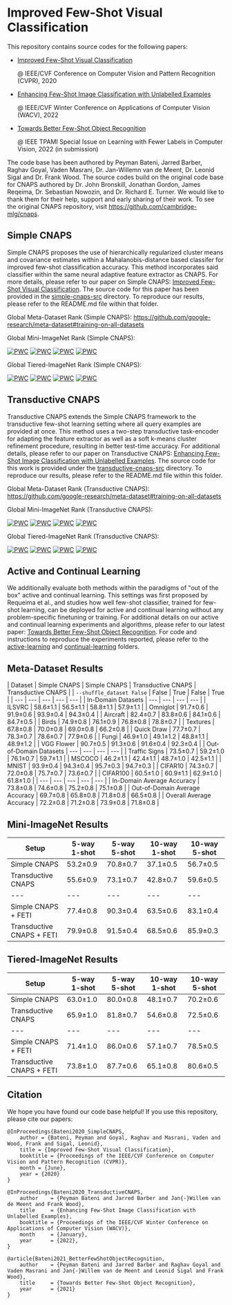 # Improved Few-Shot Visual Classification

This repository contains source codes for the following papers:

- [Improved Few-Shot Visual Classification](https://openaccess.thecvf.com/content_CVPR_2020/html/Bateni_Improved_Few-Shot_Visual_Classification_CVPR_2020_paper.html) 
  
  @ IEEE/CVF Conference on Computer Vision and Pattern Recognition (CVPR), 2020
  
- [Enhancing Few-Shot Image Classification with Unlabelled Examples](https://arxiv.org/abs/2006.12245) 

  @ IEEE/CVF Winter Conference on Applications of Computer Vision (WACV), 2022
  
- [Towards Better Few-Shot Object Recognition]() 
  
  @ IEEE TPAMI Special Issue on Learning with Fewer Labels in Computer Vision, 2022 (in submission)

The code base has been authored by Peyman Bateni, Jarred Barber, Raghav Goyal, Vaden Masrani, Dr. Jan-Willemn van de Meent, Dr. Leonid Sigal and Dr. Frank Wood. The source codes build on the original code base for CNAPS authored by Dr. John Bronskill, Jonathan Gordon, James Reqeima, Dr. Sebastian Nowozin, and Dr. Richard E. Turner. We would like to thank them for their help, support and early sharing of their work. To see the original CNAPS repository, visit https://github.com/cambridge-mlg/cnaps.

## Simple CNAPS

Simple CNAPS proposes the use of hierarchically regularized cluster means and covariance estimates within a Mahalanobis-distance based classifer for improved few-shot classification accuracy. This method incorporates said classifier within the same neural adaptive feature extractor as CNAPS. For more details, please refer to our paper on Simple CNAPS: [Improved Few-Shot Visual Classification](https://openaccess.thecvf.com/content_CVPR_2020/html/Bateni_Improved_Few-Shot_Visual_Classification_CVPR_2020_paper.html). The source code for this paper has been provided in the [simple-cnaps-src](https://github.com/plai-group/simple-cnaps/simple-cnaps-src) directory. To reproduce our results, please refer to the README.md file within that folder.

Global Meta-Dataset Rank (Simple CNAPS): https://github.com/google-research/meta-dataset#training-on-all-datasets

Global Mini-ImageNet Rank (Simple CNAPS):

[![PWC](https://img.shields.io/endpoint.svg?url=https://paperswithcode.com/badge/improved-few-shot-visual-classification/few-shot-image-classification-on-mini-2)](https://paperswithcode.com/sota/few-shot-image-classification-on-mini-2?p=improved-few-shot-visual-classification)
[![PWC](https://img.shields.io/endpoint.svg?url=https://paperswithcode.com/badge/improved-few-shot-visual-classification/few-shot-image-classification-on-mini-3)](https://paperswithcode.com/sota/few-shot-image-classification-on-mini-3?p=improved-few-shot-visual-classification)
[![PWC](https://img.shields.io/endpoint.svg?url=https://paperswithcode.com/badge/improved-few-shot-visual-classification/few-shot-image-classification-on-mini-12)](https://paperswithcode.com/sota/few-shot-image-classification-on-mini-12?p=improved-few-shot-visual-classification)
[![PWC](https://img.shields.io/endpoint.svg?url=https://paperswithcode.com/badge/improved-few-shot-visual-classification/few-shot-image-classification-on-mini-13)](https://paperswithcode.com/sota/few-shot-image-classification-on-mini-13?p=improved-few-shot-visual-classification)

Global Tiered-ImageNet Rank (Simple CNAPS):

[![PWC](https://img.shields.io/endpoint.svg?url=https://paperswithcode.com/badge/improved-few-shot-visual-classification/few-shot-image-classification-on-tiered)](https://paperswithcode.com/sota/few-shot-image-classification-on-tiered?p=improved-few-shot-visual-classification)
[![PWC](https://img.shields.io/endpoint.svg?url=https://paperswithcode.com/badge/improved-few-shot-visual-classification/few-shot-image-classification-on-tiered-1)](https://paperswithcode.com/sota/few-shot-image-classification-on-tiered-1?p=improved-few-shot-visual-classification)
[![PWC](https://img.shields.io/endpoint.svg?url=https://paperswithcode.com/badge/improved-few-shot-visual-classification/few-shot-image-classification-on-tiered-2)](https://paperswithcode.com/sota/few-shot-image-classification-on-tiered-2?p=improved-few-shot-visual-classification)
[![PWC](https://img.shields.io/endpoint.svg?url=https://paperswithcode.com/badge/improved-few-shot-visual-classification/few-shot-image-classification-on-tiered-3)](https://paperswithcode.com/sota/few-shot-image-classification-on-tiered-3?p=improved-few-shot-visual-classification)

## Transductive CNAPS
Transductive CNAPS extends the Simple CNAPS framework to the transductive few-shot learning setting where all query examples are provided at once. This method uses a two-step transductive task-encoder for adapting the feature extractor as well as a soft k-means cluster refinement procedure, resulting in better test-time accuracy. For additional details, please refer to our paper on Transductive CNAPS: [Enhancing Few-Shot Image Classification with Unlabelled Examples](https://arxiv.org/abs/2006.12245). The source code for this work is provided under the [transductive-cnaps-src](https://github.com/plai-group/simple-cnaps/transductive-cnaps-src) directory. To reproduce our results, please refer to the README.md file within this folder.

Global Meta-Dataset Rank (Transductive CNAPS): https://github.com/google-research/meta-dataset#training-on-all-datasets

Global Mini-ImageNet Rank (Transductive CNAPS):

[![PWC](https://img.shields.io/endpoint.svg?url=https://paperswithcode.com/badge/improving-few-shot-visual-classification-with/few-shot-image-classification-on-mini-2)](https://paperswithcode.com/sota/few-shot-image-classification-on-mini-2?p=improving-few-shot-visual-classification-with)
[![PWC](https://img.shields.io/endpoint.svg?url=https://paperswithcode.com/badge/improving-few-shot-visual-classification-with/few-shot-image-classification-on-mini-3)](https://paperswithcode.com/sota/few-shot-image-classification-on-mini-3?p=improving-few-shot-visual-classification-with)
[![PWC](https://img.shields.io/endpoint.svg?url=https://paperswithcode.com/badge/improving-few-shot-visual-classification-with/few-shot-image-classification-on-mini-12)](https://paperswithcode.com/sota/few-shot-image-classification-on-mini-12?p=improving-few-shot-visual-classification-with)
[![PWC](https://img.shields.io/endpoint.svg?url=https://paperswithcode.com/badge/improving-few-shot-visual-classification-with/few-shot-image-classification-on-mini-13)](https://paperswithcode.com/sota/few-shot-image-classification-on-mini-13?p=improving-few-shot-visual-classification-with)

Global Tiered-ImageNet Rank (Transductive CNAPS):

[![PWC](https://img.shields.io/endpoint.svg?url=https://paperswithcode.com/badge/improving-few-shot-visual-classification-with/few-shot-image-classification-on-tiered)](https://paperswithcode.com/sota/few-shot-image-classification-on-tiered?p=improving-few-shot-visual-classification-with)
[![PWC](https://img.shields.io/endpoint.svg?url=https://paperswithcode.com/badge/improving-few-shot-visual-classification-with/few-shot-image-classification-on-tiered-1)](https://paperswithcode.com/sota/few-shot-image-classification-on-tiered-1?p=improving-few-shot-visual-classification-with)
[![PWC](https://img.shields.io/endpoint.svg?url=https://paperswithcode.com/badge/improving-few-shot-visual-classification-with/few-shot-image-classification-on-mini-12)](https://paperswithcode.com/sota/few-shot-image-classification-on-mini-12?p=improving-few-shot-visual-classification-with)
[![PWC](https://img.shields.io/endpoint.svg?url=https://paperswithcode.com/badge/improving-few-shot-visual-classification-with/few-shot-image-classification-on-mini-13)](https://paperswithcode.com/sota/few-shot-image-classification-on-mini-13?p=improving-few-shot-visual-classification-with)

## Active and Continual Learning

We additionally evaluate both methods within the paradigms of "out of the box" active and continual learning. This settings was first proposed by Requeima et al., and studies how well few-shot classifier, trained for few-shot learning, can be deployed for active and continual learning without any problem-specific finetuning or training. For additional details on our active and continual learning experiments and algorithms, please refer to our latest paper: [Towards Better Few-Shot Object Recognition](). For code and instructions to reproduce the experiments reported, please refer to the [active-learning](https://github.com/plai-group/simple-cnaps/active-learning) and [continual-learning](https://github.com/plai-group/simple-cnaps/continual-learning) folders.

## Meta-Dataset Results

| Dataset                         | Simple CNAPS | Simple CNAPS | Transductive CNAPS | Transductive CNAPS |
| ```--shuffle_dataset False```   | False        | True         | False              | True               |
| ---                             | ---          | ---          | ---                | ---                |
| In-Domain Datasets              | ---          | ---          | ---                | ---                |
| ILSVRC                          | 58.6±1.1     | 56.5±1.1     | 58.8±1.1           | 57.9±1.1           |
| Omniglot                        | 91.7±0.6     | 91.9±0.6     | 93.9±0.4           | 94.3±0.4           |
| Aircraft                        | 82.4±0.7     | 83.8±0.6     | 84.1±0.6           | 84.7±0.5           |
| Birds                           | 74.9±0.8     | 76.1±0.9     | 76.8±0.8           | 78.8±0.7           |
| Textures                        | 67.8±0.8     | 70.0±0.8     | 69.0±0.8           | 66.2±0.8           |
| Quick Draw                      | 77.7±0.7     | 78.3±0.7     | 78.6±0.7           | 77.9±0.6           |
| Fungi                           | 46.9±1.0     | 49.1±1.2     | 48.8±1.1           | 48.9±1.2           |
| VGG Flower                      | 90.7±0.5     | 91.3±0.6     | 91.6±0.4           | 92.3±0.4           |
| Out-of-Domain Datasets          | ---          | ---          | ---                | ---                |
| Traffic Signs                   | 73.5±0.7     | 59.2±1.0     | 76.1±0.7           | 59.7±1.1           |
| MSCOCO                          | 46.2±1.1     | 42.4±1.1     | 48.7±1.0           | 42.5±1.1           |
| MNIST                           | 93.9±0.4     | 94.3±0.4     | 95.7±0.3           | 94.7±0.3           |
| CIFAR10                         | 74.3±0.7     | 72.0±0.8     | 75.7±0.7           | 73.6±0.7           |
| CIFAR100                        | 60.5±1.0     | 60.9±1.1     | 62.9±1.0           | 61.8±1.0           |
| ---                             | ---          | ---          | ---                | ---                |
| In-Domain Average Accuracy      | 73.8±0.8     | 74.6±0.8     | 75.2±0.8           | 75.1±0.8           |
| Out-of-Domain Average Accuracy  | 69.7±0.8     | 65.8±0.8     | 71.8±0.8           | 66.5±0.8           |
| Overall Average Accuracy        | 72.2±0.8     | 71.2±0.8     | 73.9±0.8           | 71.8±0.8           |

## Mini-ImageNet Results

| Setup                           | 5-way 1-shot | 5-way 5-shot    | 10-way 1-shot    | 10-way 5-shot    |
| ---                             | ---          | ---             | ---              | ---              |
| Simple CNAPS                    | 53.2±0.9     | 70.8±0.7        | 37.1±0.5         | 56.7±0.5         |
| Transductive CNAPS              | 55.6±0.9     | 73.1±0.7        | 42.8±0.7         | 59.6±0.5         |
| ---                             | ---          | ---             | ---              | ---              |
| Simple CNAPS + FETI             | 77.4±0.8     | 90.3±0.4        | 63.5±0.6         | 83.1±0.4         |
| Transductive CNAPS + FETI       | 79.9±0.8     | 91.5±0.4        | 68.5±0.6         | 85.9±0.3         |

## Tiered-ImageNet Results

| Setup                           | 5-way 1-shot | 5-way 5-shot    | 10-way 1-shot    | 10-way 5-shot    |
| ---                             | ---          | ---             | ---              | ---              |
| Simple CNAPS                    | 63.0±1.0     | 80.0±0.8        | 48.1±0.7         | 70.2±0.6         |
| Transductive CNAPS              | 65.9±1.0     | 81.8±0.7        | 54.6±0.8         | 72.5±0.6         |
| ---                             | ---          | ---             | ---              | ---              |
| Simple CNAPS + FETI             | 71.4±1.0     | 86.0±0.6        | 57.1±0.7         | 78.5±0.5         |
| Transductive CNAPS + FETI       | 73.8±1.0     | 87.7±0.6        | 65.1±0.8         | 80.6±0.5         |

## Citation
We hope you have found our code base helpful! If you use this repository, please cite our papers:

```
@InProceedings{Bateni2020_SimpleCNAPS,
    author = {Bateni, Peyman and Goyal, Raghav and Masrani, Vaden and Wood, Frank and Sigal, Leonid},
    title = {Improved Few-Shot Visual Classification},
    booktitle = {Proceedings of the IEEE/CVF Conference on Computer Vision and Pattern Recognition (CVPR)},
    month = {June},
    year = {2020}
}

@InProceedings{Bateni2020_TransductiveCNAPS,
    author    = {Peyman Bateni and Jarred Barber and Jan{-}Willem van de Meent and Frank Wood},
    title     = {Enhancing Few-Shot Image Classification with Unlabelled Examples},
    booktitle = {Proceedings of the IEEE/CVF Winter Conference on Applications of Computer Vision (WACV)},
    month     = {January},
    year      = {2022},
}

@article{Bateni2021_BetterFewShotObjectRecognition,
    author    = {Peyman Bateni and Jarred Barber and Raghav Goyal and Vaden Masrani and Jan{-}Willem van de Meent and Leonid Sigal and Frank Wood},
    title     = {Towards Better Few-Shot Object Recognition},
    year      = {2021}
}
```

